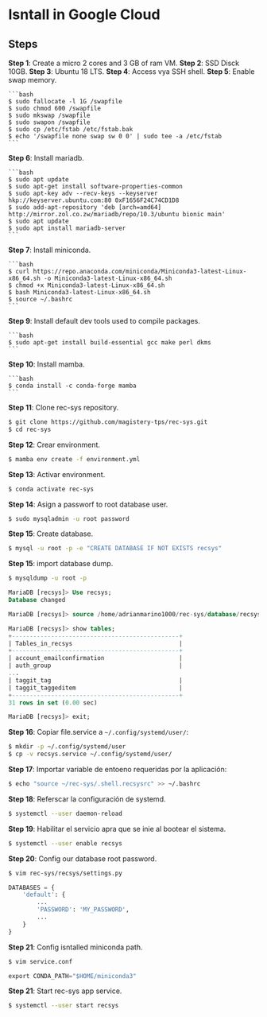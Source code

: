 # Isntall in Google Cloud

## Steps


**Step 1**: Create a micro 2 cores and 3 GB of ram VM.
**Step 2**: SSD Disck 10GB.
**Step 3**: Ubuntu 18 LTS.
**Step 4**: Access vya SSH shell.
**Step 5**: Enable swap memory.

    ```bash
    $ sudo fallocate -l 1G /swapfile
    $ sudo chmod 600 /swapfile
    $ sudo mkswap /swapfile
    $ sudo swapon /swapfile
    $ sudo cp /etc/fstab /etc/fstab.bak
    $ echo '/swapfile none swap sw 0 0' | sudo tee -a /etc/fstab
    ```

**Step 6**: Install mariadb.

    ```bash
    $ sudo apt update
    $ sudo apt-get install software-properties-common
    $ sudo apt-key adv --recv-keys --keyserver hkp://keyserver.ubuntu.com:80 0xF1656F24C74CD1D8
    $ sudo add-apt-repository 'deb [arch=amd64] http://mirror.zol.co.zw/mariadb/repo/10.3/ubuntu bionic main'
    $ sudo apt update
    $ sudo apt install mariadb-server
    ```

**Step 7**: Install miniconda.

    ```bash
    $ curl https://repo.anaconda.com/miniconda/Miniconda3-latest-Linux-x86_64.sh -o Miniconda3-latest-Linux-x86_64.sh
    $ chmod +x Miniconda3-latest-Linux-x86_64.sh
    $ bash Miniconda3-latest-Linux-x86_64.sh
    $ source ~/.bashrc
    ```

**Step 9**: Install default dev tools used to compile packages.

    ```bash
    $ sudo apt-get install build-essential gcc make perl dkms
    ```

**Step 10**: Install mamba.

    ```bash
    $ conda install -c conda-forge mamba
    ```

**Step 11**: Clone rec-sys repository.

```bash
$ git clone https://github.com/magistery-tps/rec-sys.git
$ cd rec-sys
```

**Step 12**: Crear environment.

```bash
$ mamba env create -f environment.yml
```

**Step 13**: Activar environment.

```bash
$ conda activate rec-sys
```

**Step 14**: Asign a passworf to root database user.

```bash
$ sudo mysqladmin -u root password
```

**Step 15**: Create database.

```bash
$ mysql -u root -p -e "CREATE DATABASE IF NOT EXISTS recsys"
```

**Step 15**: import database dump.

```bash
$ mysqldump -u root -p
```

```sql
MariaDB [recsys]> Use recsys;
Database changed
```

```sql
MariaDB [recsys]> source /home/adrianmarino1000/rec-sys/database/recsys_database.sql
```

```sql
MariaDB [recsys]> show tables;
+-----------------------------------------------+
| Tables_in_recsys                              |
+-----------------------------------------------+
| account_emailconfirmation                     |
| auth_group                                    |
...
| taggit_tag                                    |
| taggit_taggeditem                             |
+-----------------------------------------------+
31 rows in set (0.00 sec)
```

```sql
MariaDB [recsys]> exit;
```

**Step 16**: Copiar file.service a `~/.config/systemd/user/`:

```bash
$ mkdir -p ~/.config/systemd/user
$ cp -v recsys.service ~/.config/systemd/user/
```

**Step 17**: Importar variable de entoeno requeridas por la aplicación:

```bash
$ echo "source ~/rec-sys/.shell.recsysrc" >> ~/.bashrc
```

**Step 18**: Referscar la configuración de systemd.

```bash
$ systemctl --user daemon-reload
```

**Step 19**: Habilitar el servicio apra que se inie al bootear el sistema.

```bash
$ systemctl --user enable recsys
```

**Step 20**: Config our database root password.

```bash
$ vim rec-sys/recsys/settings.py
```

```python
DATABASES = {
    'default': {
        ...
        'PASSWORD': 'MY_PASSWORD',
        ...
    }
}
```

**Step 21**: Config isntalled miniconda path.

```bash
$ vim service.conf
```

```python
export CONDA_PATH="$HOME/miniconda3"
```

**Step 21**: Start rec-sys app service.

```bash
$ systemctl --user start recsys
```

